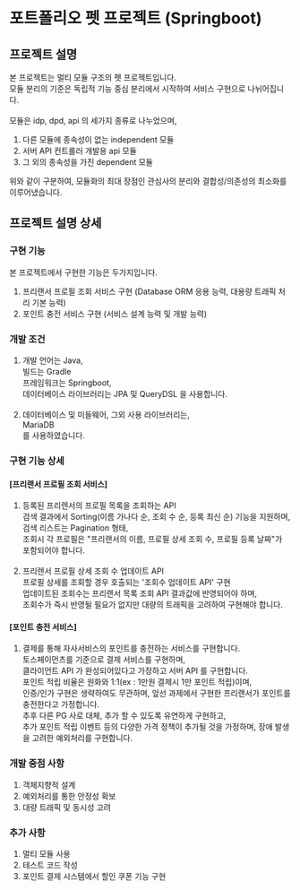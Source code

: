 # 포트폴리오 펫 프로젝트 (Springboot)

## 프로젝트 설명
본 프로젝트는 멀티 모듈 구조의 펫 프로젝트입니다.<br>
모듈 분리의 기준은 독립적 기능 중심 분리에서 시작하여 서비스 구현으로 나뉘어집니다.<br>
<br>
모듈은 idp, dpd, api 의 세가지 종류로 나누었으며,<br>
1. 다른 모듈에 종속성이 없는 independent 모듈
2. 서버 API 컨트롤러 개발용 api 모듈
3. 그 외의 종속성을 가진 dependent 모듈

위와 같이 구분하여, 모듈화의 최대 장점인 관심사의 분리와 결합성/의존성의 최소화를 이루어냈습니다.

## 프로젝트 설명 상세
### 구현 기능
본 프로젝트에서 구현한 기능은 두가지입니다.<br>
1. 프리랜서 프로필 조회 서비스 구현 (Database ORM 응용 능력, 대용량 트래픽 처리 기본 능력)
2. 포인트 충전 서비스 구현 (서비스 설계 능력 및 개발 능력)

### 개발 조건
1. 개발 언어는 Java, <br>
   빌드는 Gradle<br>
   프레임워크는 Springboot, <br>
   데이터베이스 라이브러리는 JPA 및 QueryDSL 을 사용합니다.<br>
   <br>
2. 데이터베이스 및 미들웨어, 그외 사용 라이브러리는,<br>
   MariaDB<br>
   를 사용하였습니다.

### 구현 기능 상세
#### [프리랜서 프로필 조회 서비스]
1. 등록된 프리렌서의 프로필 목록을 조회하는 API<br>
검색 결과에서 Sorting(이름 가나다 순, 조회 수 순, 등록 최신 순) 기능을 지원하며,<br>
검색 리스트는 Pagination 형태,<br>
조회시 각 프로필은 "프리랜서의 이름, 프로필 상세 조회 수, 프로필 등록 날짜"가 포함되어야 합니다.<br>
   <br>
2. 프리렌서 프로필 상세 조회 수 업데이트 API<br>
프로필 상세를 조회할 경우 호출되는 '조회수 업데이트 API' 구현<br>
업데이트된 조회수는 프리랜서 목록 조회 API 결과값에 반영되어야 하며,<br>
조회수가 즉시 반영될 필요가 없지만 대량의 트래픽을 고려하여 구현해야 합니다.

#### [포인트 충전 서비스]
1. 결제를 통해 자사서비스의 포인트를 충전하는 서비스를 구현합니다.<br>
토스페이먼츠를 기준으로 결제 서비스를 구현하며,<br>
클라이언트 API 가 완성되어있다고 가정하고 서버 API 를 구현합니다.<br>
포인트 적립 비율은 원화와 1:1(ex : 1만원 결제시 1만 포인트 적립)이며,<br>
인증/인가 구현은 생략하여도 무관하며, 앞선 과제에서 구현한 프리랜서가 포인트를 충전한다고 가정합니다.<br>
추후 다른 PG 사로 대체, 추가 할 수 있도록 유연하게 구현하고,<br>
추가 포인트 적립 이벤트 등의 다양한 가격 정책이 추가될 것을 가정하며, 장애 발생을 고려한 예외처리를 구현합니다.

### 개발 중점 사항
1. 객체지향적 설계
2. 예외처리를 통한 안정성 확보
3. 대량 트래픽 및 동시성 고려

### 추가 사항
1. 멀티 모듈 사용
2. 테스트 코드 작성
3. 포인트 결제 시스템에서 할인 쿠폰 기능 구현
